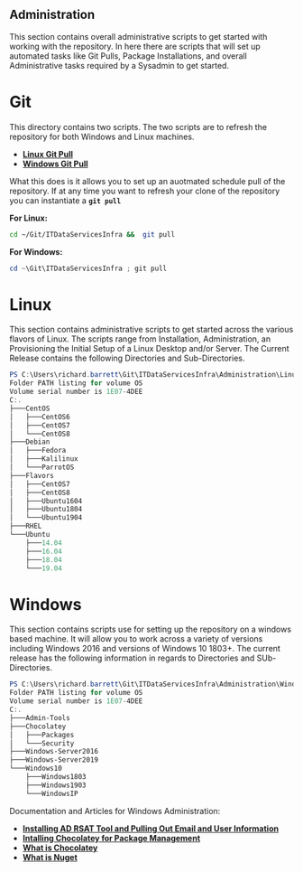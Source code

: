 ## Administration
This section contains overall administrative scripts to get started with working with the repository. 
In here there are scripts that will set up automated tasks like Git Pulls, Package Installations, and overall Administrative tasks required by a Sysadmin to get started. 

# Git
This directory contains two scripts. 
The two scripts are to refresh the repository for both Windows and Linux machines. 
- **[Linux Git Pull](https://github.com/Richard-Barrett/ITDataServicesInfra/blob/master/Administration/Git/git_pull.sh)**
- **[Windows Git Pull](https://github.com/Richard-Barrett/ITDataServicesInfra/blob/master/Administration/Git/git_pull.ps1)**

What this does is it allows you to set up an auotmated schedule pull of the repository. 
If at any time you want to refresh your clone of the repository you can instantiate a **`git pull`**

**For Linux:**
```bash
cd ~/Git/ITDataServicesInfra &&  git pull
```

**For Windows:**
```powershell
cd ~\Git\ITDataServicesInfra ; git pull
```
# Linux
This section contains administrative scripts to get started across the various flavors of Linux. 
The scripts range from Installation, Administration, an Provisioning the Initial Setup of a Linux Desktop and/or Server.
The Current Release contains the following Directories and Sub-Directories.
```powershell
PS C:\Users\richard.barrett\Git\ITDataServicesInfra\Administration\Linux> tree
Folder PATH listing for volume OS
Volume serial number is 1E07-4DEE
C:.
├───CentOS
│   ├───CentOS6
│   ├───CentOS7
│   └───CentOS8
├───Debian
│   ├───Fedora
│   ├───Kalilinux
│   └───ParrotOS
├───Flavors
│   ├───CentOS7
│   ├───CentOS8
│   ├───Ubuntu1604
│   ├───Ubuntu1804
│   └───Ubuntu1904
├───RHEL
└───Ubuntu
    ├───14.04
    ├───16.04
    ├───18.04
    └───19.04
```
# Windows
This section contains scripts use for setting up the repository on a windows based machine. 
It will allow you to work across a variety of versions including Windows 2016 and versions of Windows 10 1803+. 
The current release has the following information in regards to Directories and SUb-Directories.
```powershell
PS C:\Users\richard.barrett\Git\ITDataServicesInfra\Administration\Windows> tree
Folder PATH listing for volume OS
Volume serial number is 1E07-4DEE
C:.
├───Admin-Tools
├───Chocolatey
│   ├───Packages
│   └───Security
├───Windows-Server2016
├───Windows-Server2019
└───Windows10
    ├───Windows1803
    ├───Windows1903
    └───WindowsIP
```

Documentation and Articles for Windows Administration:
- **[Installing AD RSAT Tool and Pulling Out Email and User Information](http://woshub.com/get-aduser-getting-active-directory-users-data-via-powershell/)**
- **[Intalling Chocolatey for Package Management](https://chocolatey.org/install)**
- **[What is Chocolatey](https://chocolatey.org/why-chocolatey)**
- **[What is Nuget](https://docs.microsoft.com/en-us/nuget/what-is-nuget)**
